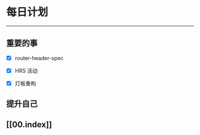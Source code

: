 
# 每日计划
---
## 重要的事

- [x]  router-header-spec
- [x]  HRS 活动
- [x]  灯板重构



## 提升自己

  



## [[00.index]]










